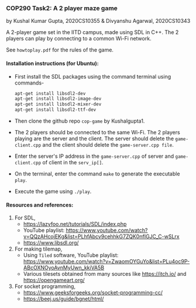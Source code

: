 ### COP290 Task2: A 2 player maze game

by Kushal Kumar Gupta, 2020CS10355
& Divyanshu Agarwal, 2020CS10343

A 2-player game set in the IITD campus, made using SDL in C++. The 2 players can play by  connecting to a common Wi-Fi network. 

See `howtoplay.pdf` for the rules of the game.

#### Installation instructions (for Ubuntu):

- First install the SDL packages using the command terminal using commands-

  ```bash
  apt-get install libsdl2-dev
  apt-get install libsdl2-image-dev
  apt-get install libsdl2-mixer-dev
  apt-get install libsdl2-ttf-dev
  ```

- Then clone the github repo `cop-game` by Kushalgupta1.

- The 2 players should be connected to the same Wi-Fi. The 2 players playing are the server and  the client. The server should delete the `game-client.cpp` and the client should delete the `game-server.cpp file`.

- Enter the server's IP address in the `game-server.cpp` of server and `game-client.cpp` of client in the `serv_ip[]`.

- On the terminal, enter the command `make` to generate the executable `play`.

- Execute the game using `./play`.



#### Resources and references:

1. For SDL,
   - https://lazyfoo.net/tutorials/SDL/index.php
   - YouTube playlist: https://www.youtube.com/watch?v=QQzAHcojEKg&list=PLhfAbcv9cehhkG7ZQK0nfIGJC_C-wSLrx
   - https://www.libsdl.org/
2. For making tilemap,
   - Using `Tiled` software, YouTube playlist: https://www.youtube.com/watch?v=ZwaomOYGuYo&list=PLu4oc9P-ABcOXNOyoAvnMyUwn_kkiVA5B
   - Various tilesets obtained from many sources like https://itch.io/ and https://opengameart.org/
3. For socket programming,
   - https://www.geeksforgeeks.org/socket-programming-cc/
   - https://beej.us/guide/bgnet/html/

